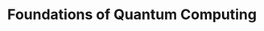 ---
layout: course
code: QC 501
title: Foundations of Quantum Computing
slug: qc501
credits: 3-0-3
semester: 1
description: Introduction to quantum mechanics, quantum information theory, and basic quantum algorithms.
prerequisites: Graduate Standing
semester_offered: F
course_type: Core
resources_count: 0
---